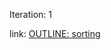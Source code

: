Iteration: 1

link: [OUTLINE: sorting](https://docs.google.com/document/d/1LgTChRU8mhqvJRGXJlGABn_AAY8kQdbef1u1wSEqlFA/edit)

